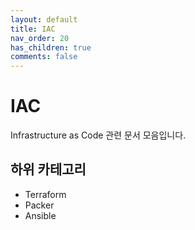 ```yaml
---
layout: default
title: IAC
nav_order: 20
has_children: true
comments: false
---
```


# IAC

Infrastructure as Code 관련 문서 모음입니다.

## 하위 카테고리

- Terraform
- Packer
- Ansible


